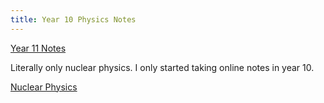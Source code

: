 ```yaml
---
title: Year 10 Physics Notes
---
```


[Year 11 Notes](11Subjects/11Physics.md)

Literally only nuclear physics. I only started taking online notes in year 10.

[Nuclear Physics](11Physics/NuclearPhysics.md)